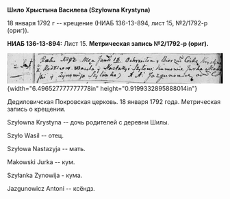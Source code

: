 **Шило Хрыстына Василева (Szyłowna Krystyna)**

18 января 1792 г -- крещение (НИАБ 136-13-894, лист 15, №2/1792-р
(ориг)).

**НИАБ 136-13-894:** Лист 15. **Метрическая запись №2/1792-р (ориг).**

![](./media/0212397a1dc1e6253e9108d9256129ce19aaeb5e.png){width="6.496527777777778in"
height="0.9199332895888014in"}

Дедиловичская Покровская церковь. 18 января 1792 года. Метрическая
запись о крещении.

Szyłowna Krystyna -- дочь родителей с деревни Шилы.

Szyło Wasil -- отец.

Szyłowa Nastazyja -- мать.

Makowski Jurka -- кум.

Szyłanka Zynowija - кума.

Jazgunowicz Antoni -- ксёндз.
